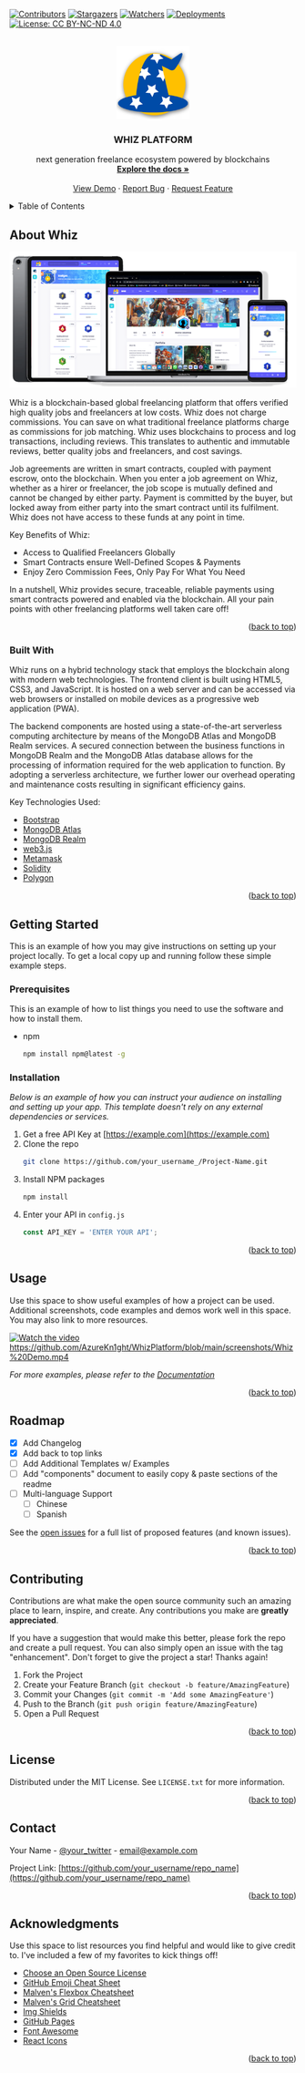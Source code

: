 <div id="top"></div>
<!--
*** WHIZ DOCUMENTATION
-->



<!-- PROJECT SHIELDS -->
<!--
*** I'm using markdown "reference style" links for readability.
*** Reference links are enclosed in brackets [ ] instead of parentheses ( ).
*** See the bottom of this document for the declaration of the reference variables
*** for contributors-url, forks-url, etc. This is an optional, concise syntax you may use.
*** https://www.markdownguide.org/basic-syntax/#reference-style-links
-->
[![Contributors][contributors-shield]][contributors-url]
[![Stargazers][stars-shield]][stars-url]
[![Watchers][watchers-shield]][watchers-url]
[![Deployments][deployments-shield]][deployments-url]
[![License: CC BY-NC-ND 4.0][license-shield]][license-url]



<!-- PROJECT LOGO -->
<br />
<div align="center">
  <a align="center" href="https://azurekn1ght.github.io/WhizPlatform">
    <img src="frontend/img/whiz/hat_coin_icon.png" alt="Logo" width="128" height="128">
  </a>

  <h3 align="center">WHIZ PLATFORM</h3>

  <p align="center">
    next generation freelance ecosystem powered by blockchains
    <br />
    <a href="README.md"><strong>Explore the docs »</strong></a>
    <br />
    <br />
    <a href="https://azurekn1ght.github.io/WhizPlatform">View Demo</a>
    ·
    <a href="https://github.com/AzureKn1ght/WhizPlatform/issues">Report Bug</a>
    ·
    <a href="https://github.com/AzureKn1ght/WhizPlatform/issues">Request Feature</a>
  </p>
</div>



<!-- TABLE OF CONTENTS -->
<details>
  <summary>Table of Contents</summary>
  <ol>
    <li>
      <a href="#about-whiz">About Whiz</a>
      <ul>
        <li><a href="#built-with">Built With</a></li>
      </ul>
    </li>
    <li>
      <a href="#getting-started">Getting Started</a>
      <ul>
        <li><a href="#prerequisites">Prerequisites</a></li>
        <li><a href="#installation">Installation</a></li>
      </ul>
    </li>
    <li><a href="#usage">Usage</a></li>
    <li><a href="#roadmap">Roadmap</a></li>
    <li><a href="#contributing">Contributing</a></li>
    <li><a href="#license">License</a></li>
    <li><a href="#contact">Contact</a></li>
    <li><a href="#acknowledgments">Acknowledgments</a></li>
  </ol>
</details>



<!-- ABOUT THE PROJECT -->
## About Whiz

[![Product Name Screen Shot][product-screenshot]](https://azurekn1ght.github.io/WhizPlatform)

Whiz is a blockchain-based global freelancing platform that offers verified high quality jobs and freelancers at low costs. Whiz does not charge commissions. You can save on what traditional freelance platforms charge as commissions for job matching. Whiz uses blockchains to process and log transactions, including reviews. This translates to authentic and immutable reviews, better quality jobs and freelancers, and cost savings.

Job agreements are written in smart contracts, coupled with payment escrow, onto the blockchain. When you enter a job agreement on Whiz, whether as a hirer or freelancer, the job scope is mutually defined and cannot be changed by either party. Payment is committed by the buyer, but locked away from either party into the smart contract until its fulfilment. Whiz does not have access to these funds at any point in time.

Key Benefits of Whiz:
* Access to Qualified Freelancers Globally
* Smart Contracts ensure Well-Defined Scopes & Payments
* Enjoy Zero Commission Fees, Only Pay For What You Need

In a nutshell, Whiz provides secure, traceable, reliable payments using smart contracts powered and enabled via the blockchain. All your pain points with other freelancing platforms well taken care off!

<p align="right">(<a href="#top">back to top</a>)</p>



### Built With

Whiz runs on a hybrid technology stack that employs the blockchain along with modern web technologies. The frontend client is built using HTML5, CSS3, and JavaScript. It is hosted on a web server and can be accessed via web browsers or installed on mobile devices as a progressive web application (PWA).

The backend components are hosted using a state-of-the-art serverless computing architecture by means of the MongoDB Atlas and MongoDB Realm services. A secured connection between the business functions in MongoDB Realm and the MongoDB Atlas database allows for the processing of information required for the web application to function. By adopting a serverless architecture, we further lower our overhead operating and maintenance costs resulting in significant efficiency gains.

Key Technologies Used:
* [Bootstrap](https://getbootstrap.com)
* [MongoDB Atlas](https://www.mongodb.com/atlas/database) 
* [MongoDB Realm](https://www.mongodb.com/realm) 
* [web3.js](https://github.com/ChainSafe/web3.js) 
* [Metamask](https://metamask.io) 
* [Solidity](https://soliditylang.org)
* [Polygon](https://polygon.technology)  

<p align="right">(<a href="#top">back to top</a>)</p>



<!-- GETTING STARTED -->
## Getting Started

This is an example of how you may give instructions on setting up your project locally.
To get a local copy up and running follow these simple example steps.

### Prerequisites

This is an example of how to list things you need to use the software and how to install them.
* npm
  ```sh
  npm install npm@latest -g
  ```

### Installation

_Below is an example of how you can instruct your audience on installing and setting up your app. This template doesn't rely on any external dependencies or services._

1. Get a free API Key at [https://example.com](https://example.com)
2. Clone the repo
   ```sh
   git clone https://github.com/your_username_/Project-Name.git
   ```
3. Install NPM packages
   ```sh
   npm install
   ```
4. Enter your API in `config.js`
   ```js
   const API_KEY = 'ENTER YOUR API';
   ```

<p align="right">(<a href="#top">back to top</a>)</p>



<!-- USAGE EXAMPLES -->
## Usage

Use this space to show useful examples of how a project can be used. Additional screenshots, code examples and demos work well in this space. You may also link to more resources.

[![Watch the video](https://img.youtube.com/vi/7HDVIFfiGMw/maxresdefault.jpg)](https://youtu.be/7HDVIFfiGMw)
https://github.com/AzureKn1ght/WhizPlatform/blob/main/screenshots/Whiz%20Demo.mp4


_For more examples, please refer to the [Documentation](https://example.com)_

<p align="right">(<a href="#top">back to top</a>)</p>



<!-- ROADMAP -->
## Roadmap

- [x] Add Changelog
- [x] Add back to top links
- [ ] Add Additional Templates w/ Examples
- [ ] Add "components" document to easily copy & paste sections of the readme
- [ ] Multi-language Support
    - [ ] Chinese
    - [ ] Spanish

See the [open issues](https://github.com/othneildrew/Best-README-Template/issues) for a full list of proposed features (and known issues).

<p align="right">(<a href="#top">back to top</a>)</p>



<!-- CONTRIBUTING -->
## Contributing

Contributions are what make the open source community such an amazing place to learn, inspire, and create. Any contributions you make are **greatly appreciated**.

If you have a suggestion that would make this better, please fork the repo and create a pull request. You can also simply open an issue with the tag "enhancement".
Don't forget to give the project a star! Thanks again!

1. Fork the Project
2. Create your Feature Branch (`git checkout -b feature/AmazingFeature`)
3. Commit your Changes (`git commit -m 'Add some AmazingFeature'`)
4. Push to the Branch (`git push origin feature/AmazingFeature`)
5. Open a Pull Request

<p align="right">(<a href="#top">back to top</a>)</p>



<!-- LICENSE -->
## License

Distributed under the MIT License. See `LICENSE.txt` for more information.

<p align="right">(<a href="#top">back to top</a>)</p>



<!-- CONTACT -->
## Contact

Your Name - [@your_twitter](https://twitter.com/your_username) - email@example.com

Project Link: [https://github.com/your_username/repo_name](https://github.com/your_username/repo_name)

<p align="right">(<a href="#top">back to top</a>)</p>



<!-- ACKNOWLEDGMENTS -->
## Acknowledgments

Use this space to list resources you find helpful and would like to give credit to. I've included a few of my favorites to kick things off!

* [Choose an Open Source License](https://choosealicense.com)
* [GitHub Emoji Cheat Sheet](https://www.webpagefx.com/tools/emoji-cheat-sheet)
* [Malven's Flexbox Cheatsheet](https://flexbox.malven.co/)
* [Malven's Grid Cheatsheet](https://grid.malven.co/)
* [Img Shields](https://shields.io)
* [GitHub Pages](https://pages.github.com)
* [Font Awesome](https://fontawesome.com)
* [React Icons](https://react-icons.github.io/react-icons/search)

<p align="right">(<a href="#top">back to top</a>)</p>



<!-- MARKDOWN LINKS & IMAGES -->
<!-- https://www.markdownguide.org/basic-syntax/#reference-style-links -->
[contributors-shield]: https://img.shields.io/github/contributors/AzureKn1ght/WhizPlatform?style=for-the-badge
[contributors-url]: https://github.com/AzureKn1ght/WhizPlatform/graphs/contributors
[forks-shield]: https://img.shields.io/github/forks/AzureKn1ght/WhizPlatform?style=for-the-badge
[forks-url]: https://github.com/AzureKn1ght/WhizPlatform/network/members
[stars-shield]: https://img.shields.io/github/stars/AzureKn1ght/WhizPlatform?style=for-the-badge
[stars-url]: https://github.com/AzureKn1ght/WhizPlatform/stargazers
[issues-shield]: https://img.shields.io/github/issues/AzureKn1ght/WhizPlatform?style=for-the-badge
[issues-url]: https://github.com/AzureKn1ght/WhizPlatform/issues
[watchers-shield]: https://img.shields.io/github/watchers/AzureKn1ght/WhizPlatform?style=for-the-badge
[watchers-url]: https://github.com/AzureKn1ght/WhizPlatform/watchers
[license-shield]: https://img.shields.io/badge/License-CC%20BY--NC--ND%204.0-lightgrey.svg?style=for-the-badge
[license-url]: https://creativecommons.org/licenses/by-nc-nd/4.0/
[deployments-shield]: https://img.shields.io/github/deployments/AzureKn1ght/WhizPlatform/github-pages?style=for-the-badge
[deployments-url]: https://github.com/AzureKn1ght/WhizPlatform/deployments
[product-screenshot]: screenshots/devices.png

